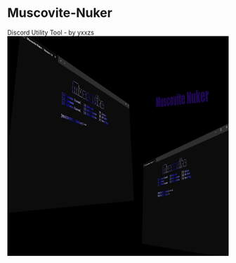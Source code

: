 # Muscovite-Nuker
Discord Utility Tool - by yxxzs
<img src="https://github.com/Rain436/Muscovite-Nuker/blob/main/image/websiteBackground.jpg" alt="python" width="800" height="500"/> 
